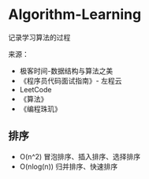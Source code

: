 # Algorithm-Learning
记录学习算法的过程

来源：
* 极客时间-数据结构与算法之美
* 《程序员代码面试指南》- 左程云
* LeetCode
* 《算法》
* 《编程珠玑》

## 排序
* O(n^2) 冒泡排序、插入排序、选择排序
* O(nlog(n)) 归并排序、快速排序
